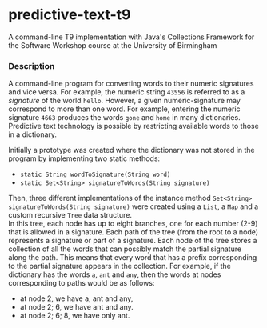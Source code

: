 # predictive-text-t9
A command-line T9 implementation with Java's Collections Framework for the Software Workshop course at the University of Birmingham

### Description
A command-line program for converting words to their numeric signatures and vice versa. For example, the numeric string `43556` is referred to as a *signature* of the world `hello`. However, a given numeric-signature may correspond to more than one word. For example, entering the numeric signature `4663` produces the words `gone` and `home` in many dictionaries. Predictive text technology is possible by restricting available words to those in a dictionary.
<br/>

Initially a prototype was created where the dictionary was not stored in the program by implementing two static methods: 
* `static String wordToSignature(String word)`  
* `static Set<String> signatureToWords(String signature)`  

Then, three different implementations of the instance method `Set<String> signatureToWords(String signature)`
were created using a `List`, a `Map` and a custom recursive `Tree` data structure.  
In this tree, each node has up to eight branches, one for each number (2-9) that is allowed in a signature. Each path of the tree (from the root to a node) represents a signature or part of a signature. Each node of the tree stores a collection of all the words that can possibly match the partial signature along the path. This means that every word that has a prefix corresponding to the partial signature appears in
the collection. For example, if the dictionary has the words `a`, `ant` and `any`, then the words at nodes corresponding to paths would be as follows: 
* at node 2, we have a, ant and any,
* at node 2; 6, we have ant and any.
* at node 2; 6; 8, we have only ant.